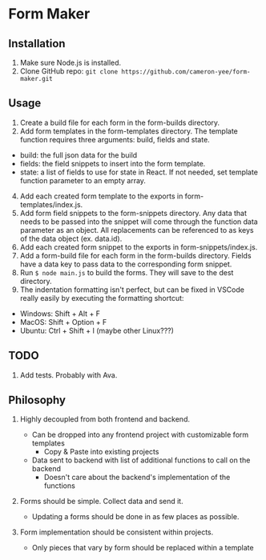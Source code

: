 # Form Maker

## Installation
1. Make sure Node.js is installed.
2. Clone GitHub repo: `git clone https://github.com/cameron-yee/form-maker.git`

## Usage

1. Create a build file for each form in the form-builds directory.
2. Add form templates in the form-templates directory. The template function requires three arguments: build, fields and state.
  * build: the full json data for the build
  * fields: the field snippets to insert into the form template.
  * state: a list of fields to use for state in React. If not needed, set template function parameter to an empty array.
4. Add each created form template to the exports in form-templates/index.js.
5. Add form field snippets to the form-snippets directory. Any data that needs to be passed into the snippet will come through the function data parameter as an object. All replacements can be referenced to as keys of the data object (ex. data.id).
6. Add each created form snippet to the exports in form-snippets/index.js.
7. Add a form-build file for each form in the form-builds directory. Fields have a data key to pass data to the corresponding form snippet.
8. Run `$ node main.js` to build the forms. They will save to the dest directory.
9. The indentation formatting isn't perfect, but can be fixed in VSCode really easily by executing the formatting shortcut:
  * Windows: Shift + Alt + F
  * MacOS: Shift + Option + F
  * Ubuntu: Ctrl + Shift + I (maybe other Linux???)

## TODO

1. Add tests. Probably with Ava.

## Philosophy

1. Highly decoupled from both frontend and backend.
    - Can be dropped into any frontend project with customizable form templates
        - Copy & Paste into existing projects
    - Data sent to backend with list of additional functions to call on the backend
        - Doesn't care about the backend's implementation of the functions

2. Forms should be simple. Collect data and send it.
    - Updating a forms should be done in as few places as possible.

3. Form implementation should be consistent within projects.
    - Only pieces that vary by form should be replaced within a template